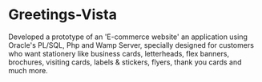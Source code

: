 # Greetings-Vista
Developed a prototype of an 'E-commerce website' an application using Oracle's PL/SQL, Php and Wamp Server, specially designed for customers who want stationery like business cards, letterheads, flex banners, brochures, visiting cards, labels &amp; stickers, flyers, thank you cards and much more.
